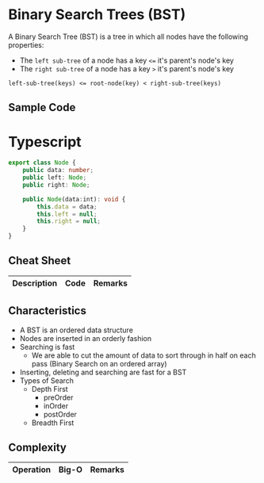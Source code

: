 # Binary Search Trees (BST)
A Binary Search Tree (BST) is a tree in which all nodes have the following properties:
*   The `left sub-tree` of a node has a key `<=` it's parent's node's key
*   The `right sub-tree` of a node has a key `>` it's parent's node's key

```
left-sub-tree(keys) <= root-node(key) < right-sub-tree(keys)
```

## Sample Code
# Typescript
```typescript
export class Node {
    public data: number;
    public left: Node;
    public right: Node;

    public Node(data:int): void {
        this.data = data;
        this.left = null;
        this.right = null;
    }
}

```

## Cheat Sheet
|Description|Code|Remarks|
|---------|-----|--------|


## Characteristics
* A BST is an ordered data structure
* Nodes are inserted in an orderly fashion
* Searching is fast
    * We are able to cut the amount of data to sort through in half on each pass (Binary Search on an ordered array)
* Inserting, deleting and searching are fast for a BST
* Types of Search
    * Depth First
        * preOrder
        * inOrder
        * postOrder
    * Breadth First
## Complexity
|Operation|Big-O|Remarks|
|---------|-----|-------|
